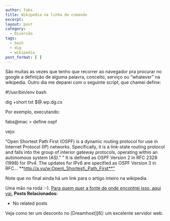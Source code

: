 ```yaml
---
author: fabs
title: Wikipedia na linha de comando
excerpt:
layout: post
category:
  - Diversão
tags:
  - bash
  - dig
  - wikipedia
post_format: [ ]
---
```

São muitas as vezes que tenho que recorrer ao navegador pra procurar no google a definição de alguma palavra, conceito, serviço ou “whatever” na wikipedia. Outro dia me deparei com o seguinte script, que chamei define:

#!/usr/bin/env bash

dig +short txt $@.wp.dg.cx

Por exemplo, executando:

fabs@mac > define ospf

vejo:

“Open Shortest Path First (OSPF) is a dynamic routing protocol for use in Internet Protocol (IP) networks. Specifically, it is a link-state routing protocol and falls into the group of interior gateway protocols, operating within an autonomous system (AS).” ” It is defined as OSPF Version 2 in RFC 2328 (1998) for IPv4. The updates for IPv6 are specified as OSPF Version 3 in RFC… **http://a.vu/w:Open\_Shortest\_Path_First**”

Note que no final ainda há um link para o artigo inteiro na wikipedia.

Uma mão na roda :-). [Para quem quer a fonte de onde encontrei isso, aqui vai.][1] 
**Posts Relacionados:** 
*   No related posts










Veja como ter um desconto no [Dreamhost][6]: um excelente servidor web.

 [1]: http://lifehacker.com/5329014/search-wikipedia-from-the-command-line





